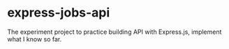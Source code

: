 # express-jobs-api
The experiment project to practice building API with Express.js, implement what I know so far.
